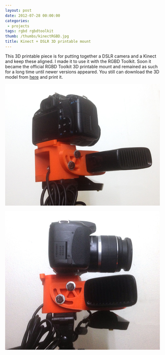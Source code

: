 ```yaml
---
layout: post
date: 2012-07-28 00:00:00
categories:
 - projects
tags: rgbd rgbdtoolkit
thumb: /thumbs/kinectRGBD.jpg
title: Kinect + DSLR 3D printable mount
---
```


This 3D printable piece is for putting together a DSLR camera and a Kinect and keep these aligned.
I made it to use it with the RGBD Toolkit. Soon it became the official RGBD Toolkit 3D printable mount and remained as such for a long time until newer versions appeared.
You still can download the 3D model from [here](http://www.thingiverse.com/thing:27510) and print it.


![image](/img/kinectRGBD1.jpg)

![image](/img/kinectRGBD2.jpg)